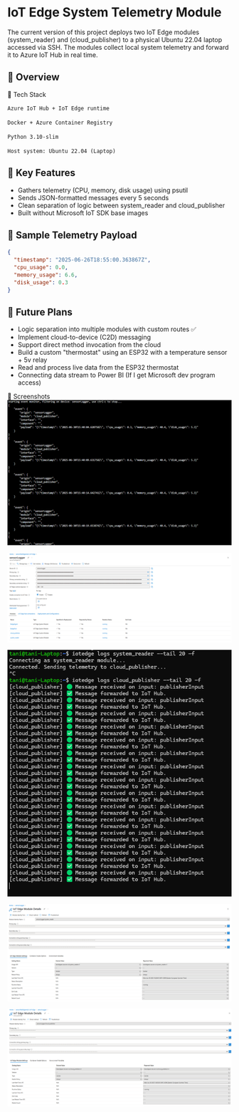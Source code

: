 # IoT Edge System Telemetry Module

The current version of this project deploys two IoT Edge modules (system_reader) and (cloud_publisher) to a physical Ubuntu 22.04 laptop accessed via SSH. The modules collect local system telemetry and forward it to Azure IoT Hub in real time.

## 📌 Overview
🔧 Tech Stack

    Azure IoT Hub + IoT Edge runtime

    Docker + Azure Container Registry

    Python 3.10-slim

    Host system: Ubuntu 22.04 (Laptop)

## 🔧 Key Features

- Gathers telemetry (CPU, memory, disk usage) using psutil
- Sends JSON-formatted messages every 5 seconds
- Clean separation of logic between system_reader and cloud_publisher
- Built without Microsoft IoT SDK base images


## 🔁 Sample Telemetry Payload
```json
{
  "timestamp": "2025-06-26T18:55:00.363867Z",
  "cpu_usage": 0.0,
  "memory_usage": 6.6,
  "disk_usage": 0.3
}
```
## 🚧 Future Plans

- Logic separation into multiple modules with custom routes ✅
- Implement cloud-to-device (C2D) messaging
- Support direct method invocation from the cloud
- Build a custom "thermostat" using an ESP32 with a temperature sensor + 5v relay
- Read and process live data from the ESP32 thermostat
- Connecting data stream to Power BI (If I get Microsoft dev program access)





📸 Screenshots
![Event Stream](azure-edge-telemetry/screenshots/azure-cli-stream.png)

![Device Status](azure-edge-telemetry/screenshots/sensorLogger-device.png)

![Module Logs](azure-edge-telemetry/screenshots/reader-and-publisher-logs.png)

![system_reader](azure-edge-telemetry/screenshots/system_reader.png)

![cloud_publisher](azure-edge-telemetry/screenshots/cloud_publisher.png)
